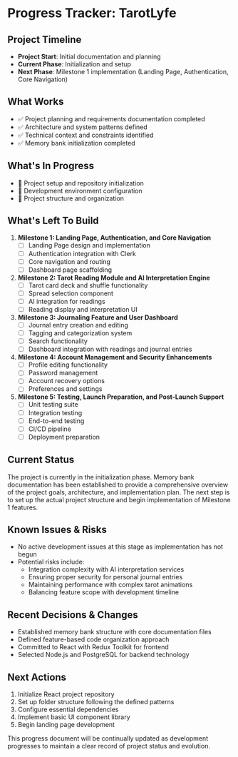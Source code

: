# Progress Tracker: TarotLyfe

## Project Timeline
- **Project Start**: Initial documentation and planning
- **Current Phase**: Initialization and setup
- **Next Phase**: Milestone 1 implementation (Landing Page, Authentication, Core Navigation)

## What Works
- ✅ Project planning and requirements documentation completed
- ✅ Architecture and system patterns defined
- ✅ Technical context and constraints identified
- ✅ Memory bank initialization completed

## What's In Progress
- 🔄 Project setup and repository initialization
- 🔄 Development environment configuration
- 🔄 Project structure and organization

## What's Left To Build
1. **Milestone 1: Landing Page, Authentication, and Core Navigation**
   - [ ] Landing Page design and implementation
   - [ ] Authentication integration with Clerk
   - [ ] Core navigation and routing
   - [ ] Dashboard page scaffolding

2. **Milestone 2: Tarot Reading Module and AI Interpretation Engine**
   - [ ] Tarot card deck and shuffle functionality
   - [ ] Spread selection component
   - [ ] AI integration for readings
   - [ ] Reading display and interpretation UI

3. **Milestone 3: Journaling Feature and User Dashboard**
   - [ ] Journal entry creation and editing
   - [ ] Tagging and categorization system
   - [ ] Search functionality
   - [ ] Dashboard integration with readings and journal entries

4. **Milestone 4: Account Management and Security Enhancements**
   - [ ] Profile editing functionality
   - [ ] Password management
   - [ ] Account recovery options
   - [ ] Preferences and settings

5. **Milestone 5: Testing, Launch Preparation, and Post-Launch Support**
   - [ ] Unit testing suite
   - [ ] Integration testing
   - [ ] End-to-end testing
   - [ ] CI/CD pipeline
   - [ ] Deployment preparation

## Current Status
The project is currently in the initialization phase. Memory bank documentation has been established to provide a comprehensive overview of the project goals, architecture, and implementation plan. The next step is to set up the actual project structure and begin implementation of Milestone 1 features.

## Known Issues & Risks
- No active development issues at this stage as implementation has not begun
- Potential risks include:
  - Integration complexity with AI interpretation services
  - Ensuring proper security for personal journal entries
  - Maintaining performance with complex tarot animations
  - Balancing feature scope with development timeline

## Recent Decisions & Changes
- Established memory bank structure with core documentation files
- Defined feature-based code organization approach
- Committed to React with Redux Toolkit for frontend
- Selected Node.js and PostgreSQL for backend technology

## Next Actions
1. Initialize React project repository
2. Set up folder structure following the defined patterns
3. Configure essential dependencies
4. Implement basic UI component library
5. Begin landing page development

This progress document will be continually updated as development progresses to maintain a clear record of project status and evolution.
